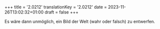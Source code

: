 +++
title = '2.0212'
translationKey = '2.0212'
date = 2023-11-26T13:02:32+01:00
draft = false
+++

Es wäre dann unmöglich, ein Bild der Welt (wahr oder falsch) zu entwerfen.

